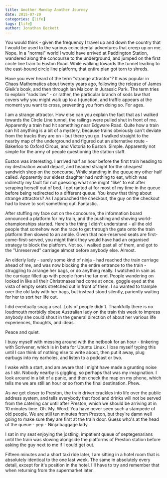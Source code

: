```yaml
---
title: Another Monday Another Journey
date: 2015-07-20
categories: [life]
tags: [life]
author: Jonathan Beckett
---
```


You would think - given the frequency I travel up and down the country that I would be used to the various coincidental adventures that creep up on me. Nope. In a "normal" world I would have arrived at Paddington Station, wandered along the concourse to the underground, and jumped on the first circle line train to Euston Road. While walking towards the tunnel leading to the east-bound circle line platform, that entire plan got torn to shreds.

Have you ever heard of the term "strange attractor"? It was popular in Chaos Mathematics about twenty years ago, following the release of James Gleik's book, and then through Ian Malcom in Jurassic Park. The term tries to explain "sods law" - or rather, the particular branch of sods law that covers why you might walk up to a t-junction, and traffic appears at the moment you want to cross, preventing you from doing so. For ages.

I am a strange attractor. How else can you explain the fact that as I walked towards the Circle Line tunnel, the railings were pulled shut in front of me. Apparently a train had hit something near Edgware Road. Quite how a train can hit anything is a bit of a mystery, because trains obviously can't deviate from the tracks they are on - but there you go. I walked straight to the nearby map of the underground and figured out an alternative route - Bakerloo to Oxford Circus, and Victoria to Euston. Simple. Apparently not simple for the army of people questioning the station staff.

Euston was interesting. I arrived half an hour before the first train heading to my destination would depart, and headed straight for the cheapest sandwich shop on the concourse. While standing in the queue my other half called. Apparently our eldest daughter had nothing to eat, which was indirectly my fault for not guessing what she might "like" to eat after scraping herself out of bed. I got ranted at for most of my time in the queue before being redirected to a different queue. You know that thing about strange attractors? As I approached the checkout, the guy on the checkout had to leave to sort something out. Fantastic.

After stuffing my face out on the concourse, the information board announced a platform for my train, and the pushing and shoving world-championships started. Here's the thing I didn't understand - all the old people that somehow won the race to get through the gate onto the train platform then slowed to an amble. Given that non-reserved seats are first-come-first-served, you might think they would have had an organised strategy to block the platform. Not so. I walked past all of them, and got to the "Unreserved" carriage almost before anybody else. Almost.

An elderly lady - surely some kind of ninja - had reached the train carriage ahead of me, and was now blocking the entire entrance to the train - struggling to arrange her bags, or do anything really. I watched in vain as the carriage filled up with people from the far end. People wandering on looked in like all their Christmases had come at once, goggle eyed at the vista of empty seats stretched out in front of them. I so wanted to trample over the old lady with her bags, but instead stood silently, pariently waiting for her to sort her life out.

I did eventually snag a seat. Lots of people didn't. Thankfully there is no loudmouth morbidly obese Australian lady on the train this week to impress anybody she could shout in the general direction of about her various life experiences, thoughts, and ideas.

Peace and quiet.

I busy myself with messing around with the netbook for an hour - tinkering with Scrivener, which is in beta for Ubuntu Linux. I lose myself typing this until I can think of nothing else to write about, then put it away, plug earbugs into my earholes, and listen to a podcast or two.

I wake with a start, and am aware that I might have made a grunting noise as I stir. Nobody nearby is giggling, so perhaps that was my imagination. I look around in a bit of a panic, and then check the map on my phone, which tells me we are still an hour or so from the final destination. Phew.

As we get closer to Preston, the train driver crackles into life over the public address system, and tells everybody that food and drinks will not be served from the catering car until after Preston, which we should be arriving at in 10 minutes time. Oh. My. Word. You have never seen such a stampede of old people. We are still ten minutes from Preston, but they're damn well going to make sure they are first at the train door. Guess who's at the head of the queue - yep - Ninja baggage lady.

I sat in my seat enjoying the jostling, impatient queue of septegenarians until the train was slowing alongside the platforms of Preston station before asking the guy next to me if I could get out.

Fifteen minutes and a short taxi ride later, I am sitting in a hotel room that is absolutely identical to the one last week. The same in absolutely every detail, except for it's position in the hotel. I'll have to try and remember that when returning from the supermarket later.
